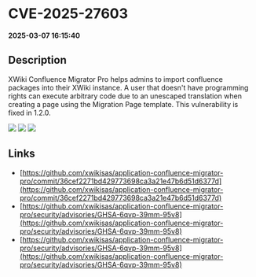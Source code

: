 # CVE-2025-27603

**2025-03-07 16:15:40**

## Description
XWiki Confluence Migrator Pro helps admins to import confluence packages into their XWiki instance. A user that doesn't have programming rights can execute arbitrary code due to an unescaped translation when creating a page using the Migration Page template. This vulnerability is fixed in 1.2.0.

![](https://img.shields.io/static/v1?label=Score&message=9.1&color=red)
![](https://img.shields.io/static/v1?label=Severity&message=CRITICAL&color=red)
![](https://img.shields.io/static/v1?label=CWE&message=RCE&color=green)

## Links
- [https://github.com/xwikisas/application-confluence-migrator-pro/commit/36cef2271bd429773698ca3a21e47b6d51d6377d](https://github.com/xwikisas/application-confluence-migrator-pro/commit/36cef2271bd429773698ca3a21e47b6d51d6377d)
- [https://github.com/xwikisas/application-confluence-migrator-pro/security/advisories/GHSA-6qvp-39mm-95v8](https://github.com/xwikisas/application-confluence-migrator-pro/security/advisories/GHSA-6qvp-39mm-95v8)
- [https://github.com/xwikisas/application-confluence-migrator-pro/security/advisories/GHSA-6qvp-39mm-95v8](https://github.com/xwikisas/application-confluence-migrator-pro/security/advisories/GHSA-6qvp-39mm-95v8)
